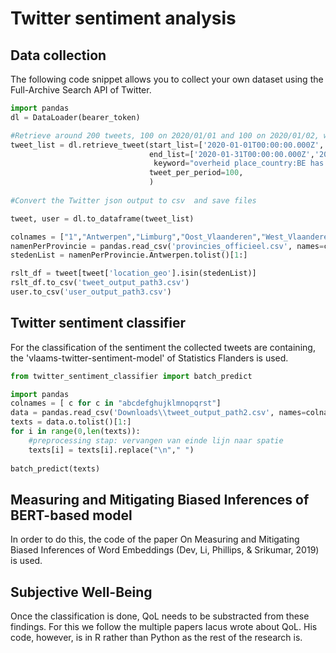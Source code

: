 # Twitter sentiment analysis 
## Data collection 
The following code snippet allows you to collect your own dataset using the Full-Archive Search API of Twitter.
```python
import pandas
dl = DataLoader(bearer_token)   

#Retrieve around 200 tweets, 100 on 2020/01/01 and 100 on 2020/01/02, written in English
tweet_list = dl.retrieve_tweet(start_list=['2020-01-01T00:00:00.000Z','2020-02-01T00:00:00.000Z'],
                               end_list=['2020-01-31T00:00:00.000Z','2020-02-28T00:00:00.000Z'],
                                keyword="overheid place_country:BE has:geo lang:nl",
                               tweet_per_period=100, 
                               )
                               
#Convert the Twitter json output to csv  and save files 

tweet, user = dl.to_dataframe(tweet_list)

colnames = ["1","Antwerpen","Limburg","Oost_Vlaanderen","West_Vlaanderen","Vlaams_Brabant","Brussel"]
namenPerProvincie = pandas.read_csv('provincies_officieel.csv', names=colnames) #geef eigen doc in
stedenList = namenPerProvincie.Antwerpen.tolist()[1:]

rslt_df = tweet[tweet['location_geo'].isin(stedenList)]
rslt_df.to_csv('tweet_output_path3.csv')
user.to_csv('user_output_path3.csv')

```
## Twitter sentiment classifier
For the classification of the sentiment the collected tweets are containing, the 'vlaams-twitter-sentiment-model' of Statistics Flanders is used.
```python
from twitter_sentiment_classifier import batch_predict

import pandas
colnames = [ c for c in "abcdefghujklmnopqrst"]
data = pandas.read_csv('Downloads\\tweet_output_path2.csv', names=colnames) #geef eigen doc in
texts = data.o.tolist()[1:]
for i in range(0,len(texts)):
    #preprocessing stap: vervangen van einde lijn naar spatie
    texts[i] = texts[i].replace("\n"," ")
    
batch_predict(texts) 
```
## Measuring and Mitigating Biased Inferences of BERT-based model
In order to do this, the code of the paper On Measuring and Mitigating Biased Inferences of Word Embeddings (Dev, Li, Phillips,
& Srikumar, 2019) is used.

## Subjective Well-Being
Once the classification is done, QoL needs to be substracted from these findings. For this we follow the multiple papers Iacus wrote about QoL. His code, however, is in R rather than Python as the rest of the research is. 
